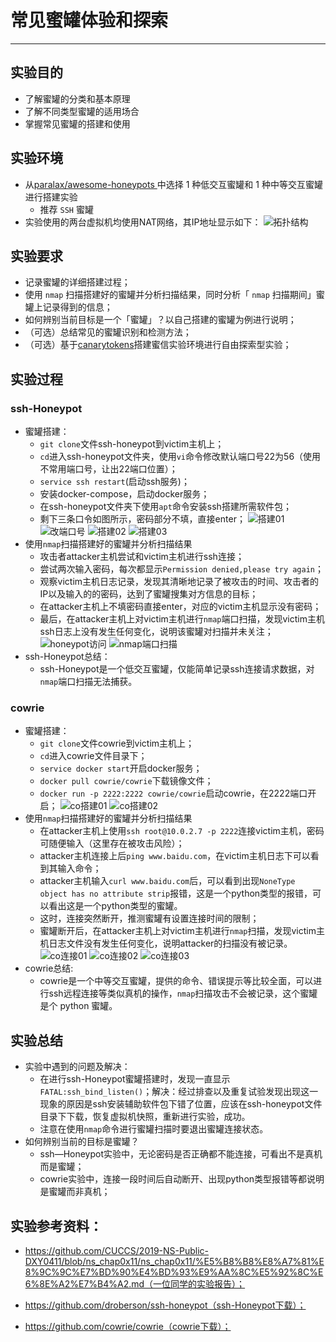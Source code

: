 ﻿# 常见蜜罐体验和探索

---
## 实验目的
- 了解蜜罐的分类和基本原理
- 了解不同类型蜜罐的适用场合
- 掌握常见蜜罐的搭建和使用
## 实验环境
- 从[paralax/awesome-honeypots ][1]中选择 1 种低交互蜜罐和 1 种中等交互蜜罐进行搭建实验
    - 推荐 `SSH` 蜜罐
- 实验使用的两台虚拟机均使用NAT网络，其IP地址显示如下：
    ![拓扑结构][2]    
## 实验要求
- 记录蜜罐的详细搭建过程；
- 使用 `nmap` 扫描搭建好的蜜罐并分析扫描结果，同时分析「 `nmap` 扫描期间」蜜罐上记录得到的信息；
- 如何辨别当前目标是一个「蜜罐」？以自己搭建的蜜罐为例进行说明；
- （可选）总结常见的蜜罐识别和检测方法；
- （可选）基于[canarytokens][3]搭建蜜信实验环境进行自由探索型实验；
## 实验过程
### ssh-Honeypot
- 蜜罐搭建：
    - `git clone`文件ssh-honeypot到victim主机上；
    - `cd`进入ssh-honeypot文件夹，使用`vi`命令修改默认端口号22为56（使用不常用端口号，让出22端口位置）；
    - `service ssh restart`(启动ssh服务)；
    - 安装docker-compose，启动docker服务；
    - 在ssh-honeypot文件夹下使用`apt`命令安装ssh搭建所需软件包；
    - 剩下三条口令如图所示，密码部分不填，直接enter；
    ![搭建01][4]
    ![改端口号][5]
    ![搭建02][6]
    ![搭建03][7]
- 使用`nmap`扫描搭建好的蜜罐并分析扫描结果
    - 攻击者attacker主机尝试和victim主机进行ssh连接；
    - 尝试两次输入密码，每次都显示`Permission denied,please try again`；
    - 观察victim主机日志记录，发现其清晰地记录了被攻击的时间、攻击者的IP以及输入的的密码，达到了蜜罐搜集对方信息的目标；
    - 在attacker主机上不填密码直接enter，对应的victim主机显示没有密码；
    - 最后，在attacker主机上对victim主机进行`nmap`端口扫描，发现victim主机ssh日志上没有发生任何变化，说明该蜜罐对扫描并未关注；
    ![honeypot访问][8]
    ![nmap端口扫描][9]
- ssh-Honeypot总结：
    - ssh-Honeypot是一个低交互蜜罐，仅能简单记录ssh连接请求数据，对`nmap`端口扫描无法捕获。
### cowrie
- 蜜罐搭建：
    - `git clone`文件cowrie到victim主机上；
    - `cd`进入cowrie文件目录下；
    - `service docker start`开启docker服务；
    - `docker pull cowrie/cowrie`下载镜像文件；
    - `docker run -p 2222:2222 cowrie/cowrie`启动cowrie，在2222端口开启；
    ![co搭建01][10]
    ![co搭建02][11]
- 使用`nmap`扫描搭建好的蜜罐并分析扫描结果
    - 在attacker主机上使用`ssh root@10.0.2.7 -p 2222`连接victim主机，密码可随便输入（这里存在被攻击风险）；
    - attacker主机连接上后`ping www.baidu.com`，在victim主机日志下可以看到其输入命令；
    - attacker主机输入`curl www.baidu.com`后，可以看到出现`NoneType object has no attribute strip`报错，这是一个python类型的报错，可以看出这是一个python类型的蜜罐。
    - 这时，连接突然断开，推测蜜罐有设置连接时间的限制；
    - 蜜罐断开后，在attacker主机上对victim主机进行`nmap`扫描，发现victim主机日志文件没有发生任何变化，说明attacker的扫描没有被记录。
    ![co连接01][12]
    ![co连接02][13]
    ![co连接03][14]
- cowrie总结:
    - cowrie是一个中等交互蜜罐，提供的命令、错误提示等比较全面，可以进行ssh远程连接等类似真机的操作，`nmap`扫描攻击不会被记录，这个蜜罐是个 python 蜜罐。
## 实验总结
- 实验中遇到的问题及解决：
    - 在进行ssh-Honeypot蜜罐搭建时，发现一直显示`FATAL:ssh_bind_listen()`；解决：经过排查以及重复试验发现出现这一现象的原因是ssh安装辅助软件包下错了位置，应该在ssh-honeypot文件目录下下载，恢复虚拟机快照，重新进行实验，成功。
    - 注意在使用`nmap`命令进行蜜罐扫描时要退出蜜罐连接状态。
- 如何辨别当前的目标是蜜罐？
    - ssh—Honeypot实验中，无论密码是否正确都不能连接，可看出不是真机而是蜜罐；
    - cowrie实验中，连接一段时间后自动断开、出现python类型报错等都说明是蜜罐而非真机；
## 实验参考资料：
- https://github.com/CUCCS/2019-NS-Public-DXY0411/blob/ns_chap0x11/ns_chap0x11/%E5%B8%B8%E8%A7%81%E8%9C%9C%E7%BD%90%E4%BD%93%E9%AA%8C%E5%92%8C%E6%8E%A2%E7%B4%A2.md（一位同学的实验报告）；
- https://github.com/droberson/ssh-honeypot（ssh-Honeypot下载）；
- https://github.com/cowrie/cowrie（cowrie下载）；


  [1]: https://github.com/paralax/awesome-honeypots
  [2]: https://s2.ax1x.com/2019/12/17/QolNJH.jpg
  [3]: https://github.com/thinkst/canarytokens
  [4]: https://s2.ax1x.com/2019/12/17/QolJoD.jpg
  [5]: https://s2.ax1x.com/2019/12/17/QoltFe.jpg
  [6]: https://s2.ax1x.com/2019/12/17/Qol1L6.jpg
  [7]: https://s2.ax1x.com/2019/12/17/QotWUP.jpg
  [8]: https://s2.ax1x.com/2019/12/17/QolGdO.jpg
  [9]: https://s2.ax1x.com/2019/12/17/Qol8eK.jpg
  [10]: https://s2.ax1x.com/2019/12/20/QLzaMF.jpg
  [11]: https://s2.ax1x.com/2019/12/20/QLzNxU.jpg
  [12]: https://s2.ax1x.com/2019/12/20/QLzwqJ.jpg
  [13]: https://s2.ax1x.com/2019/12/20/QLzdr4.jpg
  [14]: https://s2.ax1x.com/2019/12/20/QLzt2T.jpg